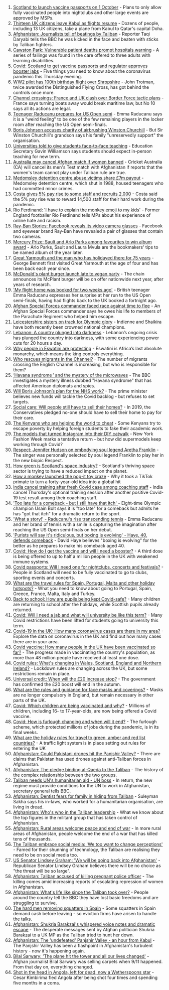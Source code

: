 1. [Scotland to launch vaccine passports on 1 October](https://www.bbc.co.uk/news/uk-scotland-scotland-politics-58506013?at_medium=RSS&at_campaign=KARANGA) - Plans to only allow fully vaccinated people into nightclubs and other large events are approved by MSPs.
2. [Thirteen UK citizens leave Kabul as flights resume](https://www.bbc.co.uk/news/world-asia-58497904?at_medium=RSS&at_campaign=KARANGA) - Dozens of people, including 13 UK citizens, take a plane from Kabul to Qatar's capital Doha.
3. [Afghanistan: Journalists tell of beatings by Taliban](https://www.bbc.co.uk/news/world-asia-58500579?at_medium=RSS&at_campaign=KARANGA) - Reporter Taqi Daryabi tells the BBC he was kicked in the face and beaten with sticks by Taliban fighters.
4. [Cawston Park: Vulnerable patient deaths prompt hospitals warning](https://www.bbc.co.uk/news/uk-england-norfolk-58466839?at_medium=RSS&at_campaign=KARANGA) - A series of failings was found in the care offered to three adults with learning disabilities.
5. [Covid: Scotland to get vaccine passports and regulator approves booster jabs](https://www.bbc.co.uk/news/uk-58504770?at_medium=RSS&at_campaign=KARANGA) - Five things you need to know about the coronavirus pandemic this Thursday evening.
6. [WW2 pilot has 100th birthday flight over Shropshire](https://www.bbc.co.uk/news/uk-england-shropshire-58506749?at_medium=RSS&at_campaign=KARANGA) - John Trotman, twice awarded the Distinguished Flying Cross, has got behind the controls once more.
7. [Channel crossings: France and UK clash over Border Force tactic plans](https://www.bbc.co.uk/news/uk-58504016?at_medium=RSS&at_campaign=KARANGA) - France says turning boats away would break maritime law, but No 10 says all its actions are legal.
8. [Teenager Raducanu prepares for US Open semi](https://www.bbc.co.uk/sport/tennis/58496167?at_medium=RSS&at_campaign=KARANGA) - Emma Raducanu says it is a "weird feeling" to be one of the few remaining players in the locker room after reaching the US Open semi-finals.
9. [Boris Johnson accuses charity of airbrushing Winston Churchill](https://www.bbc.co.uk/news/uk-politics-58505194?at_medium=RSS&at_campaign=KARANGA) - But Sir Winston Churchill's grandson says his family "unreservedly support" the organisation.
10. [Universities told to give students face-to-face teaching](https://www.bbc.co.uk/news/education-58504263?at_medium=RSS&at_campaign=KARANGA) - Education Secretary Gavin Williamson says students should expect in-person teaching for new term.
11. [Australia may cancel Afghan match if women banned](https://www.bbc.co.uk/sport/cricket/58497681?at_medium=RSS&at_campaign=KARANGA) - Cricket Australia (CA) will cancel its men's Test match with Afghanistan if reports that the women's team cannot play under Taliban rule are true.
12. [Medomsley detention centre abuse victims share £7m payout](https://www.bbc.co.uk/news/uk-england-tyne-58499963?at_medium=RSS&at_campaign=KARANGA) - Medomsley detention centre, which shut in 1988, housed teenagers who had committed minor crimes.
13. [Costa gives 5% pay rise to some staff and recruits 2,000](https://www.bbc.co.uk/news/business-58504123?at_medium=RSS&at_campaign=KARANGA) - Costa said the 5% pay rise was to reward 14,500 staff for their hard work during the pandemic.
14. [Rio Ferdinand: 'I have to explain the monkey emoji to my kids'](https://www.bbc.co.uk/news/uk-58503093?at_medium=RSS&at_campaign=KARANGA) - Former England footballer Rio Ferdinand tells MPs about his experience of online hate and racism.
15. [Ray-Ban Stories: Facebook reveals its video camera glasses](https://www.bbc.co.uk/news/technology-58488235?at_medium=RSS&at_campaign=KARANGA) - Facebook and eyewear brand Ray-Ban have revealed a pair of glasses that contain two cameras.
16. [Mercury Prize: Sault and Arlo Parks among favourites to win album award](https://www.bbc.co.uk/news/entertainment-arts-58499065?at_medium=RSS&at_campaign=KARANGA) - Arlo Parks, Sault and Laura Mvula are the bookmakers' tips to be named album of the year later.
17. [Great Yarmouth and the man who has holidayed there for 75 years](https://www.bbc.co.uk/news/uk-england-norfolk-58487394?at_medium=RSS&at_campaign=KARANGA) - George Bennett first visited Great Yarmouth at the age of four and has been back each year since.
18. [McDonald's plant burger launch late to vegan party](https://www.bbc.co.uk/news/business-58498859?at_medium=RSS&at_campaign=KARANGA) - The chain announces its McPlant burger will be on offer nationwide next year, after years of research.
19. ['My flight home was booked for two weeks ago'](https://www.bbc.co.uk/sport/tennis/58495531?at_medium=RSS&at_campaign=KARANGA) - British teenager Emma Raducanu expresses her surprise at her run to the US Open semi-finals, having had flights back to the UK booked a fortnight ago.
20. [Afghan Special Forces commander faced race against time to flee](https://www.bbc.co.uk/news/world-asia-58490568?at_medium=RSS&at_campaign=KARANGA) - An Afghan Special Forces commander says he owes his life to members of the Parachute Regiment who helped him escape.
21. [Leicestershire sisters on track for Olympic glory](https://www.bbc.co.uk/news/uk-england-leicestershire-58270963?at_medium=RSS&at_campaign=KARANGA) - Indienne and Shaikira have both recently been crowned national champions.
22. [Lebanon: A country plunged into darkness](https://www.bbc.co.uk/news/world-middle-east-58494832?at_medium=RSS&at_campaign=KARANGA) - Lebanon’s ongoing crisis has plunged the country into darkness, with some experiencing power cuts for 20 hours a day.
23. [Why people in Eswatini are protesting](https://www.bbc.co.uk/news/world-africa-58492598?at_medium=RSS&at_campaign=KARANGA) - Eswatini is Africa’s last absolute monarchy, which means the king controls everything.
24. [Who rescues migrants in the Channel?](https://www.bbc.co.uk/news/uk-46758600?at_medium=RSS&at_campaign=KARANGA) - The number of migrants crossing the English Channel is increasing, but who is responsible for them?
25. [‘Havana syndrome ’ and the mystery of the microwaves](https://www.bbc.co.uk/news/world-58396698?at_medium=RSS&at_campaign=KARANGA) - The BBC investigates a mystery illness dubbed "Havana syndrome" that has affected American diplomats and spies.
26. [Will Boris Johnson’s plan for the NHS work?](https://www.bbc.co.uk/news/health-58480863?at_medium=RSS&at_campaign=KARANGA) - The prime minister believes new funds will tackle the Covid backlog - but refuses to set targets.
27. [Social care: Will people still have to sell their homes?](https://www.bbc.co.uk/news/58486476?at_medium=RSS&at_campaign=KARANGA) - In 2019, the Conservatives pledged no-one should have to sell their home to pay for their care.
28. [The Kenyans who are helping the world to cheat](https://www.bbc.co.uk/news/blogs-trending-58465189?at_medium=RSS&at_campaign=KARANGA) - Some Kenyans try to escape poverty by helping foreign students to fake their academic work.
29. [The models that turned Instagram into their DIY catwalk](https://www.bbc.co.uk/news/business-58474185?at_medium=RSS&at_campaign=KARANGA) - New York Fashion Week marks a tentative return - but how did supermodels keep working through Covid?
30. [Respect: Jennifer Hudson on embodying soul legend Aretha Franklin](https://www.bbc.co.uk/news/entertainment-arts-57867411?at_medium=RSS&at_campaign=KARANGA) - The singer was personally selected by soul legend Franklin to play her in the new biopic Respect.
31. [How green is Scotland's space industry?](https://www.bbc.co.uk/news/uk-scotland-highlands-islands-58190702?at_medium=RSS&at_campaign=KARANGA) - Scotland's thriving space sector is trying to have a reduced impact on the planet.
32. [How a monkey launched the pop-it toy craze](https://www.bbc.co.uk/news/business-58408570?at_medium=RSS&at_campaign=KARANGA) - Why it took a TikTok primate to turn a forty-year-old idea into a global hit
33. [India cancel training after fresh Covid case among coaching staff](https://www.bbc.co.uk/sport/cricket/58500916?at_medium=RSS&at_campaign=KARANGA) - India cancel Thursday's optional training session after another positive Covid-19 test result among their coaching staff.
34. ['Too late for a comeback - but I still have that itch' ](https://www.bbc.co.uk/sport/athletics/58493570?at_medium=RSS&at_campaign=KARANGA) - Eight-time Olympic champion Usain Bolt says it is "too late" for a comeback but admits he has "got that itch" for a dramatic return to the sport.
35. ['What a story!' - Raducanu's rise transcending tennis](https://www.bbc.co.uk/sport/tennis/58496385?at_medium=RSS&at_campaign=KARANGA) - Emma Raducanu and her brand of tennis with a smile is capturing the imagination after reaching the US Open semi-finals on her debut.
36. ['Purists will say it's ridiculous, but boxing is evolving' - Haye, 40, defends comeback](https://www.bbc.co.uk/sport/boxing/58478985?at_medium=RSS&at_campaign=KARANGA) - David Haye believes "boxing is evolving" for the better as he prepares to make his comeback aged 40.
37. [Covid: How do I get the vaccine and will I need a booster?](https://www.bbc.co.uk/news/health-55045639?at_medium=RSS&at_campaign=KARANGA) - A third dose is being offered to up to half a million people in the UK with weakened immune systems.
38. [Covid passports: Will I need one for nightclubs, concerts and festivals?](https://www.bbc.co.uk/news/explainers-55718553?at_medium=RSS&at_campaign=KARANGA) - People in Scotland will need to be fully vaccinated to go to clubs, sporting events and concerts.
39. [What are the travel rules for Spain, Portugal, Malta and other holiday hotspots?](https://www.bbc.co.uk/news/explainers-56997931?at_medium=RSS&at_campaign=KARANGA) - What you need to know about going to Portugal, Spain, Greece, France, Malta, Italy and Turkey.
40. [Back to school: How are pupils being kept Covid-safe?](https://www.bbc.co.uk/news/education-51643556?at_medium=RSS&at_campaign=KARANGA) - Many children are returning to school after the holidays, while Scottish pupils already returned.
41. [Covid: Will I need a jab and what will university be like this term?](https://www.bbc.co.uk/news/explainers-52753913?at_medium=RSS&at_campaign=KARANGA) - Many Covid restrictions have been lifted for students going to university this term.
42. [Covid-19 in the UK: How many coronavirus cases are there in my area?](https://www.bbc.co.uk/news/uk-51768274?at_medium=RSS&at_campaign=KARANGA) - Explore the data on coronavirus in the UK and find out how many cases there are in your area.
43. [Covid vaccine: How many people in the UK have been vaccinated so far?](https://www.bbc.co.uk/news/health-55274833?at_medium=RSS&at_campaign=KARANGA) - The progress made in vaccinating the country's population, as more than 48 million people have received at least one dose.
44. [Covid rules: What's changing in Wales, Scotland, England and Northern Ireland?](https://www.bbc.co.uk/news/explainers-52530518?at_medium=RSS&at_campaign=KARANGA) - Lockdown rules are changing across the UK, but some restrictions remain in place.
45. [Universal credit: When will the £20 increase stop?](https://www.bbc.co.uk/news/uk-41487126?at_medium=RSS&at_campaign=KARANGA) - The government has confirmed the £20 boost will end in the autumn.
46. [What are the rules and guidance for face masks and coverings?](https://www.bbc.co.uk/news/health-51205344?at_medium=RSS&at_campaign=KARANGA) - Masks are no longer compulsory in England, but remain necessary in other parts of the UK.
47. [Covid: Which children are being vaccinated and why?](https://www.bbc.co.uk/news/health-57888429?at_medium=RSS&at_campaign=KARANGA) - Millions of children, including 16- to 17-year-olds, are now being offered a Covid vaccine.
48. [Covid: How is furlough changing and when will it end?](https://www.bbc.co.uk/news/explainers-52135342?at_medium=RSS&at_campaign=KARANGA) - The furlough scheme, which protected millions of jobs during the pandemic, is in its final weeks.
49. [What are the holiday rules for travel to green, amber and red list countries?](https://www.bbc.co.uk/news/explainers-52544307?at_medium=RSS&at_campaign=KARANGA) - A traffic light system is in place setting out rules for entering the UK
50. [Afghanistan: Could Pakistani drones hit the Panjshir Valley?](https://www.bbc.co.uk/news/58480299?at_medium=RSS&at_campaign=KARANGA) - There are claims that Pakistan has used drones against anti-Taliban forces in Afghanistan.
51. [Afghanistan: The pledge binding al-Qaeda to the Taliban](https://www.bbc.co.uk/news/world-asia-58473574?at_medium=RSS&at_campaign=KARANGA) - The history of the complex relationship between the two groups.
52. [Taliban needs UN's humanitarian aid - UN boss](https://www.bbc.co.uk/news/world-us-canada-58482840?at_medium=RSS&at_campaign=KARANGA) - In return, the new regime must provide conditions for the UN to work in Afghanistan, secretary general tells BBC.
53. [Afghanistan: Dentist fears for family in hiding from Taliban](https://www.bbc.co.uk/news/uk-england-cumbria-58474735?at_medium=RSS&at_campaign=KARANGA) - Suleyman Sakha says his in-laws, who worked for a humanitarian organisation, are living in dread.
54. [Afghanistan: Who's who in the Taliban leadership](https://www.bbc.co.uk/news/world-asia-58235639?at_medium=RSS&at_campaign=KARANGA) - What we know about the top figures in the militant group that has taken control of Afghanistan.
55. [Afghanistan: Rural areas welcome peace and end of war](https://www.bbc.co.uk/news/world-asia-58456955?at_medium=RSS&at_campaign=KARANGA) - In more rural areas of Afghanistan, people welcome the end of a war that has killed tens of thousands.
56. [The Taliban embrace social media: 'We too want to change perceptions'](https://www.bbc.co.uk/news/world-asia-58466939?at_medium=RSS&at_campaign=KARANGA) - Famed for their shunning of technology, the Taliban are realising they need to be on social media too.
57. [US Senator Lindsey Graham: 'We will be going back into Afghanistan'](https://www.bbc.co.uk/news/world-us-canada-58456953?at_medium=RSS&at_campaign=KARANGA) - Republican Senator Lindsey Graham believes there will be no choice as "the threat will be so large".
58. [Afghanistan: Taliban accused of killing pregnant police officer](https://www.bbc.co.uk/news/world-asia-58455826?at_medium=RSS&at_campaign=KARANGA) - The killing comes amid increasing reports of escalating repression of women in Afghanistan.
59. [Afghanistan: What's life like since the Taliban took over?](https://www.bbc.co.uk/news/world-asia-58434735?at_medium=RSS&at_campaign=KARANGA) - People around the country tell the BBC they have lost basic freedoms and are struggling to survive.
60. [The hard men removing squatters in Spain](https://www.bbc.co.uk/news/stories-58310532?at_medium=RSS&at_campaign=KARANGA) - Some squatters in Spain demand cash before leaving - so eviction firms have arisen to handle the talks.
61. [Afghanistan: Shukria Barakzai's whispered voice notes and dramatic escape](https://www.bbc.co.uk/news/world-asia-58345901?at_medium=RSS&at_campaign=KARANGA) - The desperate messages sent by Afghan politician Shukria Barakzai to a UK MP as the Taliban tried to hunt her down.
62. [Afghanistan: The 'undefeated' Panjshir Valley - an hour from Kabul](https://www.bbc.co.uk/news/world-asia-58329527?at_medium=RSS&at_campaign=KARANGA) - The Panjshir Valley has been a flashpoint in Afghanistan's turbulent history - now it's happening again.
63. [Bilal Sarwary: 'The plane hit the tower and all our lives changed'](https://www.bbc.co.uk/news/world-south-asia-58071592?at_medium=RSS&at_campaign=KARANGA) - Afghan journalist Bilal Sarwary was selling carpets when 9/11 happened. From that day on, everything changed.
64. [Shot in the head in Angola, left for dead, now a Wetherspoons star](https://www.bbc.co.uk/news/uk-58266180?at_medium=RSS&at_campaign=KARANGA) - Cesar Kimbirima fled Angola after being shot four times and spending five months in a coma.
